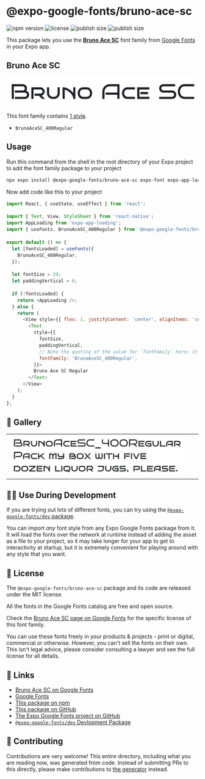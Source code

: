 # @expo-google-fonts/bruno-ace-sc

![npm version](https://flat.badgen.net/npm/v/@expo-google-fonts/bruno-ace-sc)
![license](https://flat.badgen.net/github/license/expo/google-fonts)
![publish size](https://flat.badgen.net/packagephobia/install/@expo-google-fonts/bruno-ace-sc)
![publish size](https://flat.badgen.net/packagephobia/publish/@expo-google-fonts/bruno-ace-sc)

This package lets you use the [**Bruno Ace SC**](https://fonts.google.com/specimen/Bruno+Ace+SC) font family from [Google Fonts](https://fonts.google.com/) in your Expo app.

## Bruno Ace SC

![Bruno Ace SC](./font-family.png)

This font family contains [1 style](#-gallery).

- `BrunoAceSC_400Regular`

## Usage

Run this command from the shell in the root directory of your Expo project to add the font family package to your project
```sh
npx expo install @expo-google-fonts/bruno-ace-sc expo-font expo-app-loading
```

Now add code like this to your project
```js
import React, { useState, useEffect } from 'react';

import { Text, View, StyleSheet } from 'react-native';
import AppLoading from 'expo-app-loading';
import { useFonts, BrunoAceSC_400Regular } from '@expo-google-fonts/bruno-ace-sc';

export default () => {
  let [fontsLoaded] = useFonts({
    BrunoAceSC_400Regular,
  });

  let fontSize = 24;
  let paddingVertical = 6;

  if (!fontsLoaded) {
    return <AppLoading />;
  } else {
    return (
      <View style={{ flex: 1, justifyContent: 'center', alignItems: 'center' }}>
        <Text
          style={{
            fontSize,
            paddingVertical,
            // Note the quoting of the value for `fontFamily` here; it expects a string!
            fontFamily: 'BrunoAceSC_400Regular',
          }}>
          Bruno Ace SC Regular
        </Text>
      </View>
    );
  }
};

```

## 🔡 Gallery


||||
|-|-|-|
|![BrunoAceSC_400Regular](./BrunoAceSC_400Regular.ttf.png)||||


## 👩‍💻 Use During Development

If you are trying out lots of different fonts, you can try using the [`@expo-google-fonts/dev` package](https://github.com/expo/google-fonts/tree/master/font-packages/dev#readme).

You can import *any* font style from any Expo Google Fonts package from it. It will load the fonts
over the network at runtime instead of adding the asset as a file to your project, so it may take longer
for your app to get to interactivity at startup, but it is extremely convenient
for playing around with any style that you want.

## 📖 License

The `@expo-google-fonts/bruno-ace-sc` package and its code are released under the MIT license.

All the fonts in the Google Fonts catalog are free and open source.

Check the [Bruno Ace SC page on Google Fonts](https://fonts.google.com/specimen/Bruno+Ace+SC) for the specific license of this font family.

You can use these fonts freely in your products & projects - print or digital, commercial or otherwise. However, you can't sell the fonts on their own. This isn't legal advice, please consider consulting a lawyer and see the full license for all details.

## 🔗 Links

- [Bruno Ace SC on Google Fonts](https://fonts.google.com/specimen/Bruno+Ace+SC)
- [Google Fonts](https://fonts.google.com/)
- [This package on npm](https://www.npmjs.com/package/@expo-google-fonts/bruno-ace-sc)
- [This package on GitHub](https://github.com/expo/google-fonts/tree/master/font-packages/bruno-ace-sc)
- [The Expo Google Fonts project on GitHub](https://github.com/expo/google-fonts)
- [`@expo-google-fonts/dev` Devlopment Package](https://github.com/expo/google-fonts/tree/master/font-packages/dev)

## 🤝 Contributing

Contributions are very welcome! This entire directory, including what you are reading now, was generated from code. Instead of submitting PRs to this directly, please make contributions to [the generator](https://github.com/expo/google-fonts/tree/master/packages/generator) instead.
